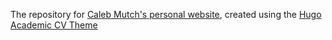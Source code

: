 The repository for [Caleb Mutch's personal website](https://calebmutch.com), created using the [Hugo Academic CV Theme](https://github.com/HugoBlox/theme-academic-cv)

